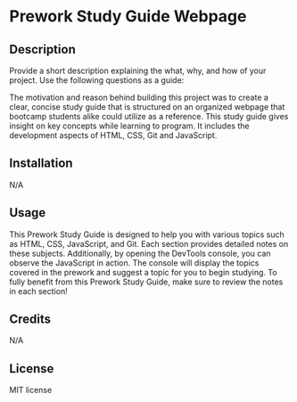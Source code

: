 # Prework Study Guide Webpage
## Description

Provide a short description explaining the what, why, and how of your project. Use the following questions as a guide:

The motivation and reason behind building this project was to create a clear, concise study guide that is structured on an organized webpage that bootcamp students alike could utilize as a reference. This study guide gives insight on key concepts while learning to program. It includes the development aspects of HTML, CSS, Git and JavaScript.

## Installation

N/A

## Usage

This Prework Study Guide is designed to help you with various topics such as HTML, CSS, JavaScript, and Git. Each section provides detailed notes on these subjects. Additionally, by opening the DevTools console, you can observe the JavaScript in action. The console will display the topics covered in the prework and suggest a topic for you to begin studying. To fully benefit from this Prework Study Guide, make sure to review the notes in each section!

## Credits

N/A

## License

MIT license